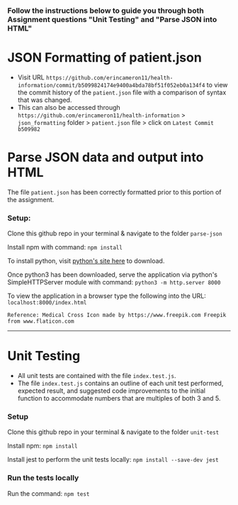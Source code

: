 ### Follow the instructions below to guide you through both Assignment questions "Unit Testing" and "Parse JSON into HTML"

# JSON Formatting of patient.json
* Visit URL `https://github.com/erincameron11/health-information/commit/b5099824174e9400a4bda78bf51f052eb0a134f4` to view the commit history of the `patient.json` file with a comparison of syntax that was changed.
* This can also be accessed through `https://github.com/erincameron11/health-information` > `json_formatting` folder > `patient.json` file > click on `Latest Commit b509982`

# Parse JSON data and output into HTML
The file `patient.json` has been correctly formatted prior to this portion of the assignment.

### Setup:
Clone this github repo in your terminal & navigate to the folder `parse-json`

Install npm with command: `npm install`

To install python, visit <a href="https://www.python.org/downloads/">python's site here</a> to download.

Once python3 has been downloaded, serve the application via python's SimpleHTTPServer module with command: `python3 -m http.server 8000`

To view the application in a browser type the following into the URL: `localhost:8000/index.html`

    Reference: Medical Cross Icon made by https://www.freepik.com Freepik from www.flaticon.com

---

# Unit Testing
* All unit tests are contained with the file `index.test.js`.
* The file `index.test.js` contains an outline of each unit test performed, expected result, and suggested code improvements to the initial function to accommodate numbers that are multiples of both 3 and 5.

### Setup
Clone this github repo in your terminal & navigate to the folder `unit-test`

Install npm: `npm install`

Install jest to perform the unit tests locally: `npm install --save-dev jest`

### Run the tests locally
Run the command: `npm test`